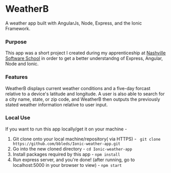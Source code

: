 # WeatherB 
A weather app built with AngularJs, Node, Express, and the Ionic Framework.

### Purpose
This app was a short project I created during my apprenticeship at [Nashville Software School](http://nashvillesoftwareschool.com/) in order to get a better understandng of Express, Angular, Node and Ionic.

### Features
WeatherB displays current weather conditions and a five-day forcast relative to a device's latitude and longitude. A user is also able to search for a city name, state, or zip code, and WeatherB then outputs the previously stated weather information relative to user input.

### Local Use
If you want to run this app locally/get it on your machine -
  1. Git clone onto your local machine/repository( via HTTPS) - ``` git clone https://github.com/bbleds/Ionic-weather-app.git```
  2. Go into the new cloned directory - ``` cd Ionic-weather-app ```
  3. Install packages required by this app - 
    ```
    npm install
    ```
  4. Run express server, and you're done! (after running, go to localhost:5000 in your browser to view) - 
    ```
    npm start 
    ```
    
